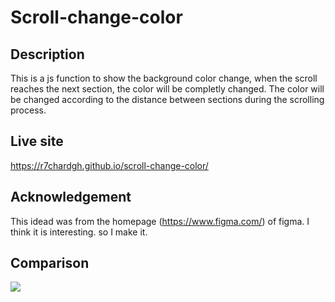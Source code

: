 # Scroll-change-color

## Description
This is a js function to show the background color change, 
when the scroll reaches the next section, 
the color will be completly changed. 
The color will be changed according to the distance between sections during the scrolling process.

## Live site
https://r7chardgh.github.io/scroll-change-color/

## Acknowledgement
This idead was from the homepage (https://www.figma.com/) of figma. I think it is interesting. so I make it.

## Comparison
![]([https://giphy.com/embed/wbwL7gLO0Sb133az95](https://media.giphy.com/media/v1.Y2lkPTc5MGI3NjExcHhzOGlkMnduYWg2aWJrMXRpdmowNHE2Z29nZG95dTEzeTNwNHg1YyZlcD12MV9pbnRlcm5hbF9naWZfYnlfaWQmY3Q9Zw/wbwL7gLO0Sb133az95/giphy.gif)https://media.giphy.com/media/v1.Y2lkPTc5MGI3NjExcHhzOGlkMnduYWg2aWJrMXRpdmowNHE2Z29nZG95dTEzeTNwNHg1YyZlcD12MV9pbnRlcm5hbF9naWZfYnlfaWQmY3Q9Zw/wbwL7gLO0Sb133az95/giphy.gif)
